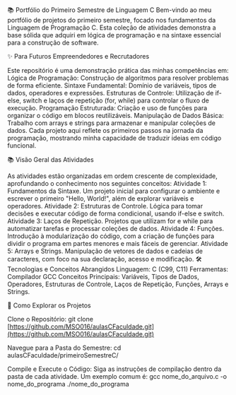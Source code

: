 📚 Portfólio do Primeiro Semestre de Linguagem C
Bem-vindo ao meu portfólio de projetos do primeiro semestre, focado nos fundamentos da Linguagem de Programação C. Esta coleção de atividades demonstra a base sólida que adquiri em lógica de programação e na sintaxe essencial para a construção de software.

✨ Para Futuros Empreendedores e Recrutadores

Este repositório é uma demonstração prática das minhas competências em:
Lógica de Programação: Construção de algoritmos para resolver problemas de forma eficiente.
Sintaxe Fundamental: Domínio de variáveis, tipos de dados, operadores e expressões.
Estruturas de Controle: Utilização de if-else, switch e laços de repetição (for, while) para controlar o fluxo de execução.
Programação Estruturada: Criação e uso de funções para organizar o código em blocos reutilizáveis.
Manipulação de Dados Básica: Trabalho com arrays e strings para armazenar e manipular coleções de dados.
Cada projeto aqui reflete os primeiros passos na jornada da programação, mostrando minha capacidade de traduzir ideias em código funcional.

📚 Visão Geral das Atividades

As atividades estão organizadas em ordem crescente de complexidade, aprofundando o conhecimento nos seguintes conceitos:
Atividade 1: Fundamentos da Sintaxe. Um projeto inicial para configurar o ambiente e escrever o primeiro "Hello, World!", além de explorar variáveis e operadores.
Atividade 2: Estruturas de Controle. Lógica para tomar decisões e executar código de forma condicional, usando if-else e switch.
Atividade 3: Laços de Repetição. Projetos que utilizam for e while para automatizar tarefas e processar coleções de dados.
Atividade 4: Funções. Introdução à modularização do código, com a criação de funções para dividir o programa em partes menores e mais fáceis de gerenciar.
Atividade 5: Arrays e Strings. Manipulação de vetores de dados e cadeias de caracteres, com foco na sua declaração, acesso e modificação.
🛠️ Tecnologias e Conceitos Abrangidos
Linguagem: C (C99, C11)
Ferramentas: Compilador GCC
Conceitos Principais: Variáveis, Tipos de Dados, Operadores, Estruturas de Controle, Laços de Repetição, Funções, Arrays e Strings.

🚀 Como Explorar os Projetos

Clone o Repositório:
git clone [https://github.com/MSO016/aulasCFaculdade.git](https://github.com/MSO016/aulasCFaculdade.git)


Navegue para a Pasta do Semestre:
cd aulasCFaculdade/primeiroSemestreC/


Compile e Execute o Código:
Siga as instruções de compilação dentro da pasta de cada atividade. Um exemplo comum é:
gcc nome_do_arquivo.c -o nome_do_programa
./nome_do_programa


